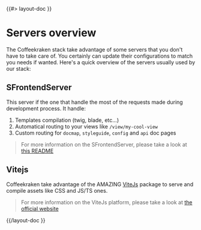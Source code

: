 <!--
/**
 * @name            Overview
 * @namespace       doc.servers
 * @type            Markdown
 * @platform        md
 * @status          stable
 * @menu            Documentation / Servers           /doc/servers/overview
 *
 * @since           2.0.0
 * @author    Olivier Bossel <olivier.bossel@gmail.com> (https://olivierbossel.com)
 */
-->

{{#> layout-doc }}

# Servers overview

The Coffeekraken stack take advantage of some servers that you don't have to take care of.
You certainly can update their configurations to match you needs if wanted. Here's a quick overview of the servers usually used by our stack:

## SFrontendServer

This server if the one that handle the most of the requests made during development process. It handle:

1. Templates compilation (twig, blade, etc...)
2. Automatical routing to your views like `/view/my-cool-view`
3. Custom routing for `docmap`, `styleguide`, `config` and `api` doc pages

> For more information on the SFrontendServer, please take a look at [this README](/@coffeekraken/s-frontend-server/README)

## Vitejs

Coffeekraken take advantage of the AMAZING [ViteJs](https://vitejs.dev/) package to serve and compile assets like CSS and JS/TS ones.

> For more information on the ViteJs platform, please take a look at [the official website](https://vitejs.dev/)

{{/layout-doc }}
